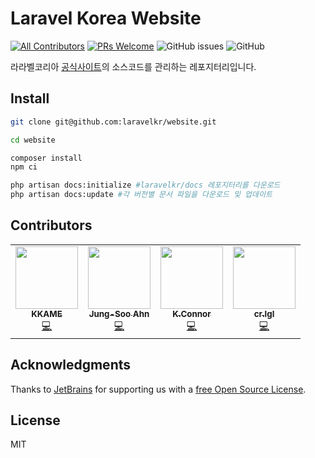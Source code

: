 # Laravel Korea Website 

[![All Contributors](https://img.shields.io/badge/all_contributors-3-orange.svg?style=flat-square)](#contributors)
[![PRs Welcome](https://img.shields.io/badge/PRs-welcome-brightgreen.svg?style=flat-square)](http://makeapullrequest.com)
![GitHub issues](https://img.shields.io/github/issues/laravelkr/website.svg)
![GitHub](https://img.shields.io/github/license/laravelkr/website.svg)

라라벨코리아 [공식사이트](https://laravel.kr)의 소스코드를 관리하는 레포지터리입니다.

## Install

```bash
git clone git@github.com:laravelkr/website.git

cd website

composer install
npm ci

php artisan docs:initialize #laravelkr/docs 레포지터리를 다운로드
php artisan docs:update #각 버전별 문서 파일을 다운로드 및 업데이트

```


## Contributors

<!-- ALL-CONTRIBUTORS-LIST:START - Do not remove or modify this section -->
<!-- prettier-ignore-start -->
<!-- markdownlint-disable -->
<table>
  <tr>
    <td align="center"><a href="https://kkame.net"><img src="https://avatars3.githubusercontent.com/u/4939813?v=4" width="100px;" alt=""/><br /><sub><b>KKAME</b></sub></a><br /><a href="https://github.com/laravelkr/website/commits?author=kkame" title="Code">💻</a></td>
    <td align="center"><a href="http://findstar.pe.kr"><img src="https://avatars2.githubusercontent.com/u/1266944?v=4" width="100px;" alt=""/><br /><sub><b>Jung-Soo Ahn</b></sub></a><br /><a href="https://github.com/laravelkr/website/commits?author=findstar" title="Code">💻</a></td>
    <td align="center"><a href="https://github.com/K-Connor"><img src="https://avatars0.githubusercontent.com/u/45898974?v=4" width="100px;" alt=""/><br /><sub><b>K.Connor</b></sub></a><br /><a href="https://github.com/laravelkr/website/commits?author=K-Connor" title="Code">💻</a></td>
    <td align="center"><a href="http://ceobe.dev"><img src="https://avatars2.githubusercontent.com/u/32331576?v=4" width="100px;" alt=""/><br /><sub><b>cr.lgl</b></sub></a><br /><a href="https://github.com/laravelkr/website/commits?author=cr-lgl" title="Code">💻</a></td>
  </tr>
</table>

<!-- markdownlint-enable -->
<!-- prettier-ignore-end -->
<!-- ALL-CONTRIBUTORS-LIST:END -->

## Acknowledgments

Thanks to [JetBrains](https://www.jetbrains.com) for supporting us with a [free Open Source License](https://www.jetbrains.com/buy/opensource).


## License

MIT
